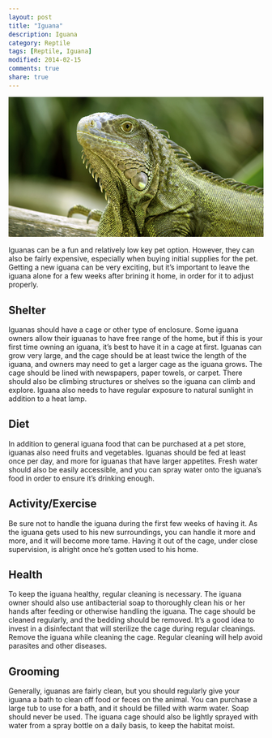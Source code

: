 ```yaml
---
layout: post
title: "Iguana"
description: Iguana
category: Reptile
tags: [Reptile, Iguana]
modified: 2014-02-15
comments: true
share: true
---
```


<img src="/images/iguana-1.jpg" class="img-post">

Iguanas can be a fun and relatively low key pet option. However, they can also be fairly expensive, especially when buying initial supplies for the pet. Getting a new iguana can be very exciting, but it’s important to leave the iguana alone for a few weeks after brining it home, in order for it to adjust properly.

## Shelter

Iguanas should have a cage or other type of enclosure. Some iguana owners allow their iguanas to have free range of the home, but if this is your first time owning an iguana, it’s best to have it in a cage at first. Iguanas can grow very large, and the cage should be at least twice the length of the iguana, and owners may need to get a larger cage as the iguana grows. The cage should be lined with newspapers, paper towels, or carpet. There should also be climbing structures or shelves so the iguana can climb and explore. Iguana also needs to have regular exposure to natural sunlight in addition to a heat lamp.

## Diet
In addition to general iguana food that can be purchased at a pet store, iguanas also need fruits and vegetables. Iguanas should be fed at least once per day, and more for iguanas that have larger appetites. Fresh water should also be easily accessible, and you can spray water onto the iguana’s food in order to ensure it’s drinking enough.

## Activity/Exercise

Be sure not to handle the iguana during the first few weeks of having it. As the iguana gets used to his new surroundings, you can handle it more and more, and it will become more tame. Having it out of the cage, under close supervision, is alright once he’s gotten used to his home.
## Health

To keep the iguana healthy, regular cleaning is necessary. The iguana owner should also use antibacterial soap to thoroughly clean his or her hands after feeding or otherwise handling the iguana. The cage should be cleaned regularly, and the bedding should be removed. It’s a good idea to invest in a disinfectant that will sterilize the cage during regular cleanings. Remove the iguana while cleaning the cage. Regular cleaning will help avoid parasites and other diseases.

## Grooming
Generally, iguanas are fairly clean, but you should regularly give your iguana a bath to clean off food or feces on the animal. You can purchase a large tub to use for a bath, and it should be filled with warm water. Soap should never be used. The iguana cage should also be lightly sprayed with water from a spray bottle on a daily basis, to keep the habitat moist.

